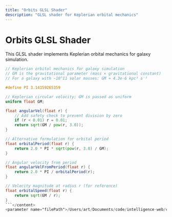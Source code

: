 ```yaml
---
title: "Orbits GLSL Shader"
description: "GLSL shader for Keplerian orbital mechanics"
---
```


# Orbits GLSL Shader

This GLSL shader implements Keplerian orbital mechanics for galaxy simulation.

```glsl
// Keplerian orbital mechanics for galaxy simulation
// GM is the gravitational parameter (mass × gravitational constant)
// For a galaxy with ~10^11 solar masses: GM ≈ 4.3e-6 kpc³ s⁻²

#define PI 3.14159265359

// Keplerian circular velocity; GM is passed as uniform
uniform float GM;

float angularVel(float r) {
    // Add safety check to prevent division by zero
    if (r < 0.01) r = 0.01;
    return sqrt(GM / pow(r, 3.0));
}

// Alternative formulation for orbital period
float orbitalPeriod(float r) {
    return 2.0 * PI * sqrt(pow(r, 3.0) / GM);
}

// Angular velocity from period
float angularVelFromPeriod(float r) {
    return 2.0 * PI / orbitalPeriod(r);
}

// Velocity magnitude at radius r (for reference)
float orbitalSpeed(float r) {
    return sqrt(GM / r);
}
```</content>
<parameter name="filePath">/Users/art/Documents/code/intelligence-web/content/visualizations/orbits/_index.md
